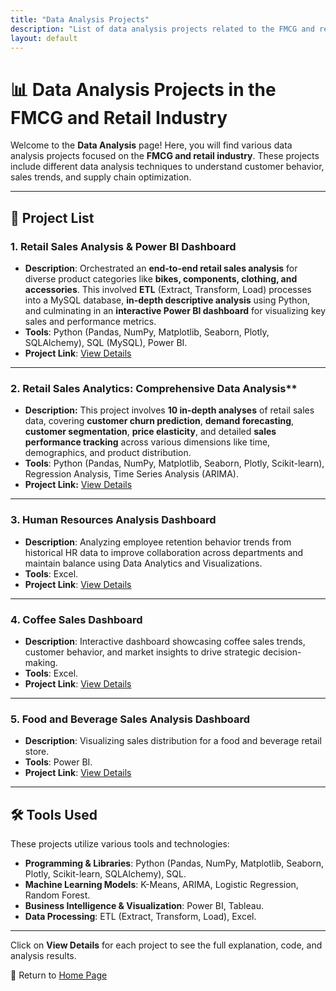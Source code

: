 ```yaml
---
title: "Data Analysis Projects"
description: "List of data analysis projects related to the FMCG and retail industry"
layout: default
---
```


# 📊 Data Analysis Projects in the FMCG and Retail Industry

Welcome to the **Data Analysis** page! Here, you will find various data analysis projects focused on the **FMCG and retail industry**. These projects include different data analysis techniques to understand customer behavior, sales trends, and supply chain optimization.

---

## 🚀 **Project List**

### 1. **Retail Sales Analysis & Power BI Dashboard**
   - **Description**: Orchestrated an **end-to-end retail sales analysis** for diverse product categories like **bikes, components, clothing, and accessories**. This involved **ETL** (Extract, Transform, Load) processes into a MySQL database, **in-depth descriptive analysis** using Python, and culminating in an **interactive Power BI dashboard** for visualizing key sales and performance metrics.
   - **Tools**: Python (Pandas, NumPy, Matplotlib, Seaborn, Plotly, SQLAlchemy), SQL (MySQL), Power BI.
   - **Project Link**: [View Details](./retail-analysis-dashboard.md)

---

### 2. Retail Sales Analytics: Comprehensive Data Analysis**
   - **Description:** This project involves **10 in-depth analyses** of retail sales data, covering **customer churn prediction**, **demand forecasting**, **customer segmentation**, **price elasticity**, and detailed **sales performance tracking** across various dimensions like time, demographics, and product distribution.
   - **Tools**: Python (Pandas, NumPy, Matplotlib, Seaborn, Plotly, Scikit-learn), Regression Analysis, Time Series Analysis (ARIMA).
   - **Project Link:** [View Details](./retail-sales-analytics.md)

---

### 3. **Human Resources Analysis Dashboard**
   - **Description**: Analyzing employee retention behavior trends from historical HR data to improve collaboration across departments and maintain balance using Data Analytics and Visualizations.
   - **Tools**: Excel.
   - **Project Link**: [View Details](./hr-analytics-dashboard.md)

---

### 4. **Coffee Sales Dashboard**
   - **Description**: Interactive dashboard showcasing coffee sales trends, customer behavior, and market insights to drive strategic decision-making.
   - **Tools**: Excel.
   - **Project Link**: [View Details](./coffee_sales_dashboard.md)

---

### 5. **Food and Beverage Sales Analysis Dashboard**
   - **Description**: Visualizing sales distribution for a food and beverage retail store.
   - **Tools**: Power BI.
   - **Project Link**: [View Details](./f&b_analysis_dashboard.md)

---

## 🛠 **Tools Used**
These projects utilize various tools and technologies:
* **Programming & Libraries**: Python (Pandas, NumPy, Matplotlib, Seaborn, Plotly, Scikit-learn, SQLAlchemy), SQL.
* **Machine Learning Models**: K-Means, ARIMA, Logistic Regression, Random Forest.
* **Business Intelligence & Visualization**: Power BI, Tableau.
* **Data Processing**: ETL (Extract, Transform, Load), Excel.

---

Click on **View Details** for each project to see the full explanation, code, and analysis results.

🔗 Return to [Home Page](../index.html)
